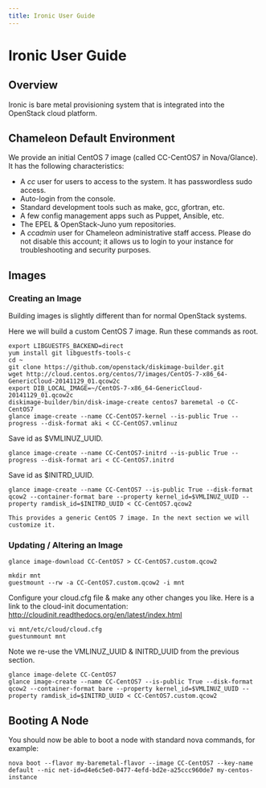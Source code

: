 ```yaml
---
title: Ironic User Guide
---
```


# Ironic User Guide

## Overview

Ironic is bare metal provisioning system that is integrated into the OpenStack cloud platform.

## Chameleon Default Environment 

We provide an initial CentOS 7 image (called CC-CentOS7 in Nova/Glance). It has the following characteristics:

* A *cc* user for users to access to the system. It has passwordless sudo access. 
* Auto-login from the console.
* Standard development tools such as make, gcc, gfortran, etc.
* A few config management apps such as Puppet, Ansible, etc.
* The EPEL & OpenStack-Juno yum repositories.
* A *ccadmin* user for Chameleon administrative staff access. Please do not disable this account; it allows us to login to your instance for troubleshooting and security purposes.
 
## Images

### Creating an Image

Building images is slightly different than for normal OpenStack systems.

Here we will build a custom CentOS 7 image. Run these commands as root.

    export LIBGUESTFS_BACKEND=direct
    yum install git libguestfs-tools-c 
    cd ~
    git clone https://github.com/openstack/diskimage-builder.git
    wget http://cloud.centos.org/centos/7/images/CentOS-7-x86_64-GenericCloud-20141129_01.qcow2c
    export DIB_LOCAL_IMAGE=~/CentOS-7-x86_64-GenericCloud-20141129_01.qcow2c
    diskimage-builder/bin/disk-image-create centos7 baremetal -o CC-CentOS7
    glance image-create --name CC-CentOS7-kernel --is-public True --progress --disk-format aki < CC-CentOS7.vmlinuz

Save id as $VMLINUZ_UUID.

    glance image-create --name CC-CentOS7-initrd --is-public True --progress --disk-format ari < CC-CentOS7.initrd

Save id as $INITRD_UUID.

    glance image-create --name CC-CentOS7 --is-public True --disk-format qcow2 --container-format bare --property kernel_id=$VMLINUZ_UUID --property ramdisk_id=$INITRD_UUID < CC-CentOS7.qcow2

    This provides a generic CentOS 7 image. In the next section we will customize it.

### Updating / Altering an Image

    glance image-download CC-CentOS7 > CC-CentOS7.custom.qcow2

    mkdir mnt
    guestmount --rw -a CC-CentOS7.custom.qcow2 -i mnt

Configure your cloud.cfg file & make any other changes you like. Here is a link to the cloud-init documentation: http://cloudinit.readthedocs.org/en/latest/index.html

    vi mnt/etc/cloud/cloud.cfg
    guestunmount mnt

Note we re-use the VMLINUZ_UUID & INITRD_UUID from the previous section.

    glance image-delete CC-CentOS7
    glance image-create --name CC-CentOS7 --is-public True --disk-format qcow2 --container-format bare --property kernel_id=$VMLINUZ_UUID --property ramdisk_id=$INITRD_UUID < CC-CentOS7.custom.qcow2

## Booting A Node

You should now be able to boot a node with standard nova commands, for example:

    nova boot --flavor my-baremetal-flavor --image CC-CentOS7 --key-name default --nic net-id=d4e6c5e0-0477-4efd-bd2e-a25ccc960de7 my-centos-instance

